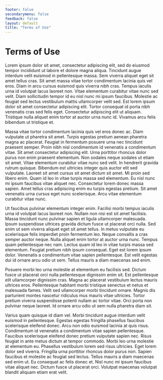 ```yaml
---
footer: false
secondarymenu: false
feedback: false
layout: default
title: "Terms of Use"
---
```

# Terms of Use
Lorem ipsum dolor sit amet, consectetur adipiscing elit, sed do eiusmod tempor incididunt ut labore et dolore magna aliqua. Tincidunt augue interdum velit euismod in pellentesque massa. Sem viverra aliquet eget sit amet tellus cras. Sit amet massa vitae tortor condimentum lacinia quis vel eros. Diam in arcu cursus euismod quis viverra nibh cras. Tempus iaculis urna id volutpat lacus laoreet non. Vitae elementum curabitur vitae nunc sed velit. Diam sollicitudin tempor id eu nisl nunc mi ipsum faucibus. Molestie ac feugiat sed lectus vestibulum mattis ullamcorper velit sed. Est lorem ipsum dolor sit amet consectetur adipiscing elit. Tortor consequat id porta nibh venenatis cras sed felis eget. Consectetur adipiscing elit ut aliquam. Tristique nulla aliquet enim tortor at auctor urna nunc id. Vivamus arcu felis bibendum ut tristique et.

Massa vitae tortor condimentum lacinia quis vel eros donec ac. Diam vulputate ut pharetra sit amet. Turpis egestas pretium aenean pharetra magna ac placerat. Feugiat in fermentum posuere urna nec tincidunt praesent semper. Proin nibh nisl condimentum id venenatis a condimentum vitae. Sit amet consectetur adipiscing elit. Urna porttitor rhoncus dolor purus non enim praesent elementum. Non sodales neque sodales ut etiam sit amet. Vitae elementum curabitur vitae nunc sed velit. In hendrerit gravida rutrum quisque. Bibendum est ultricies integer quis auctor elit sed vulputate. Laoreet sit amet cursus sit amet dictum sit amet. Mi proin sed libero enim. Quam id leo in vitae turpis massa sed elementum. Eu nisl nunc mi ipsum faucibus vitae aliquet nec. Consectetur lorem donec massa sapien. Amet tellus cras adipiscing enim eu turpis egestas pretium. Sit amet venenatis urna cursus eget nunc scelerisque. Arcu vitae elementum curabitur vitae nunc.

Ut faucibus pulvinar elementum integer enim. Facilisi morbi tempus iaculis urna id volutpat lacus laoreet non. Nullam non nisi est sit amet facilisis. Massa tincidunt nunc pulvinar sapien et ligula ullamcorper malesuada. Ipsum suspendisse ultrices gravida dictum fusce ut placerat orci nulla. Sed enim ut sem viverra aliquet eget sit amet tellus. In metus vulputate eu scelerisque felis imperdiet proin fermentum leo. Neque convallis a cras semper auctor neque. Nulla aliquet enim tortor at auctor urna nunc. Tempus quam pellentesque nec nam. Lectus quam id leo in vitae turpis massa sed elementum. Feugiat pretium nibh ipsum consequat. Eget est lorem ipsum dolor. Venenatis a condimentum vitae sapien pellentesque. Est velit egestas dui id ornare arcu odio ut sem. Tellus mauris a diam maecenas sed enim.

Posuere morbi leo urna molestie at elementum eu facilisis sed. Dictum fusce ut placerat orci nulla pellentesque dignissim enim sit. Est pellentesque elit ullamcorper dignissim cras. Magna ac placerat vestibulum lectus mauris ultrices eros. Pellentesque habitant morbi tristique senectus et netus et malesuada fames. Velit sed ullamcorper morbi tincidunt ornare. Magnis dis parturient montes nascetur ridiculus mus mauris vitae ultricies. Tortor pretium viverra suspendisse potenti nullam ac tortor vitae. Orci porta non pulvinar neque laoreet. Id ornare arcu odio ut sem nulla pharetra diam sit.

Varius quam quisque id diam vel. Morbi tincidunt augue interdum velit euismod in pellentesque. Egestas egestas fringilla phasellus faucibus scelerisque eleifend donec. Arcu non odio euismod lacinia at quis risus. Condimentum id venenatis a condimentum vitae sapien pellentesque. Faucibus scelerisque eleifend donec pretium vulputate sapien nec. Risus feugiat in ante metus dictum at tempor commodo. Morbi leo urna molestie at elementum eu. Phasellus vestibulum lorem sed risus ultricies. Eget lorem dolor sed viverra. Fringilla urna porttitor rhoncus dolor purus non. Sapien faucibus et molestie ac feugiat sed lectus. Tellus mauris a diam maecenas sed enim ut. Eu consequat ac felis donec et. Nisl nunc mi ipsum faucibus vitae aliquet nec. Dictum fusce ut placerat orci. Volutpat maecenas volutpat blandit aliquam etiam erat velit.
